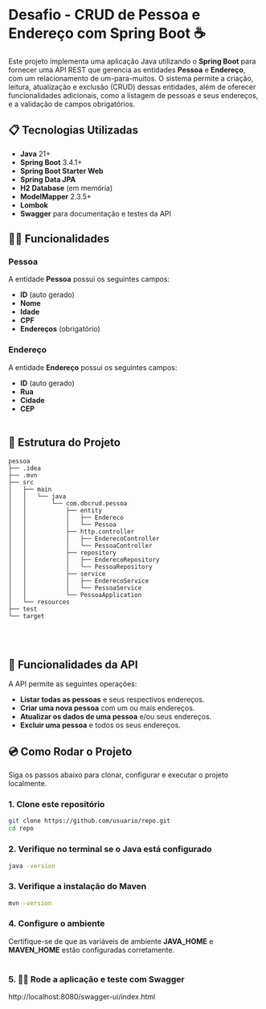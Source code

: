 # Desafio - CRUD de Pessoa e Endereço com Spring Boot ☕

Este projeto implementa uma aplicação Java utilizando o **Spring Boot** para fornecer uma API REST que gerencia as entidades **Pessoa** e **Endereço**, com um relacionamento de um-para-muitos. O sistema permite a criação, leitura, atualização e exclusão (CRUD) dessas entidades, além de oferecer funcionalidades adicionais, como a listagem de pessoas e seus endereços, e a validação de campos obrigatórios.

## 📋 Tecnologias Utilizadas

- **Java** 21+
- **Spring Boot** 3.4.1+
- **Spring Boot Starter Web**
- **Spring Data JPA**
- **H2 Database** (em memória)
- **ModelMapper** 2.3.5+
- **Lombok**
- **Swagger** para documentação e testes da API

## 👨‍🏫 Funcionalidades

### Pessoa
A entidade **Pessoa** possui os seguintes campos:
- **ID** (auto gerado)
- **Nome**
- **Idade**
- **CPF**
- **Endereços** (obrigatório)
  
### Endereço
A entidade **Endereço** possui os seguintes campos:
- **ID** (auto gerado)
- **Rua**
- **Cidade**
- **CEP**
<br></br>

## 📂 Estrutura do Projeto

```plaintext
pessoa
├── .idea
├── .mvn
├── src
│   ├── main
│   │   └── java
│   │       └── com.dbcrud.pessoa
│   │           ├── entity
│   │           │   ├── Endereco
│   │           │   └── Pessoa
│   │           ├── http.controller
│   │           │   ├── EnderecoController
│   │           │   └── PessoaController
│   │           ├── repository
│   │           │   ├── EnderecoRepository
│   │           │   └── PessoaRepository
│   │           ├── service
│   │           │   ├── EnderecoService
│   │           │   └── PessoaService
│   │           └── PessoaApplication
│   └── resources
├── test
└── target
```
<br></br>
## 🚀 Funcionalidades da API

A API permite as seguintes operações:

- **Listar todas as pessoas** e seus respectivos endereços.
- **Criar uma nova pessoa** com um ou mais endereços.
- **Atualizar os dados de uma pessoa** e/ou seus endereços.
- **Excluir uma pessoa** e todos os seus endereços.
  
## 💿 Como Rodar o Projeto

Siga os passos abaixo para clonar, configurar e executar o projeto localmente.

### 1. Clone este repositório
```bash
git clone https://github.com/usuario/repo.git
cd repo
```
### 2. Verifique no terminal se o Java está configurado
```bash
java -version
```
### 3. Verifique a instalação do Maven
```bash
mvn -version
```
### 4. Configure o ambiente
Certifique-se de que as variáveis de ambiente **JAVA_HOME** e **MAVEN_HOME** estão configuradas corretamente.<br></br>

### 5. 🐱‍🚀 Rode a aplicação e teste com Swagger
http://localhost:8080/swagger-ui/index.html
